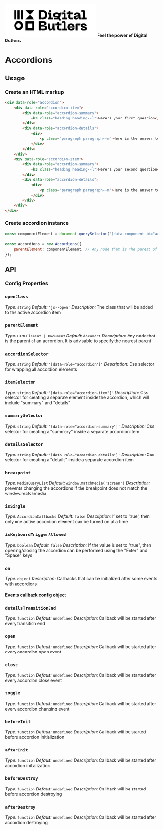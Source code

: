 [![Digital Butlers](public/logo-200.svg)](https://www.digitalbutlers.team/)
**Feel the power of Digital Butlers.**

# Accordions

## Usage

### Create an HTML markup

```html
<div data-role="accordion">
	<div data-role="accordion-item">
		<div data-role="accordion-summary">
			<h3 class="heading heading--l">Here's your first question</h3>
		</div>
		<div data-role="accordion-details">
			<div>
				<p class="paragraph paragraph--m">Here is the answer to your first question</p>
			</div>
		</div>
	</div>
	<div data-role="accordion-item">
		<div data-role="accordion-summary">
			<h3 class="heading heading--l">Here's your second question</h3>
		</div>
		<div data-role="accordion-details">
			<div>
				<p class="paragraph paragraph--m">Here is the answer to your second question</p>
			</div>
		</div>
	</div>
</div>
```

### Create accordion instance

```javascript
const componentElement = document.querySelector('[data-component-id="accordions"]'); //

const accordions = new Accordions({
	parentElement: componentElement, // Any node that is the parent of an accordion. It is advisable to specify the nearest parent
});
```

## API

### Config Properties

### `openClass`

_Type:_ `string`
_Default:_ `'js--open'`
_Description:_ The class that will be added to the active accordion item

### `parentElement`

_Type:_ `HTMLElement | Document`
_Default:_ `document`
_Description:_ Any node that is the parent of an accordion. It is advisable to specify the nearest parent

### `accordionSelector`

_Type:_ `string`
_Default:_ `'[data-role="accordion"]'`
_Description:_ Css selector for wrapping all accordion elements

### `itemSelector`

_Type:_ `string`
_Default:_ `'[data-role="accordion-item"]'`
_Description:_ Css selector for creating a separate element inside the accordion, which will include "summary" and "details"

### `summarySelector`

_Type:_ `string`
_Default:_ `'[data-role="accordion-summary"]'`
_Description:_ Css selector for creating a "summary" inside a separate accordion item

### `detailsSelector`

_Type:_ `string`
_Default:_ `'[data-role="accordion-details"]'`
_Description:_ Css selector for creating a "details" inside a separate accordion item

### `breakpoint`

_Type:_ `MediaQueryList`
_Default:_ `window.matchMedia('screen')`
_Description:_ prevents changing the accordions if the breakpoint does not match the window.matchmedia

### `isSingle`

_Type:_ `AccordionCallbacks`
_Default:_ `false`
_Description:_ If set to 'true', then only one active accordion element can be turned on at a time

### `isKeyboardTriggerAllowed`

_Type:_ `boolean`
_Default:_ `false`
_Description:_ If the value is set to "true", then opening/closing the accordion can be performed using the "Enter" and "Space" keys

### `on`

_Type:_ `object`
_Description:_ Callbacks that can be initialized after some events with accordions

#### Events callback config object

### `detailsTransitionEnd`

_Type:_ `function`
_Default:_ `undefined`
_Description:_ Callback will be started after every transition end

### `open`

_Type:_ `function`
_Default:_ `undefined`
_Description:_ Callback will be started after every accordion open event

### `close`

_Type:_ `function`
_Default:_ `undefined`
_Description:_ Callback will be started after every accordion close event

### `toggle`

_Type:_ `function`
_Default:_ `undefined`
_Description:_ Callback will be started after every accordion changing event

### `beforeInit`

_Type:_ `function`
_Default:_ `undefined`
_Description:_ Callback will be started before accordion initialization

### `afterInit`

_Type:_ `function`
_Default:_ `undefined`
_Description:_ Callback will be started after accordion initialization

### `beforeDestroy`

_Type:_ `function`
_Default:_ `undefined`
_Description:_ Callback will be started before accordion destroying

### `afterDestroy`

_Type:_ `function`
_Default:_ `undefined`
_Description:_ Callback will be started after accordion destroying
